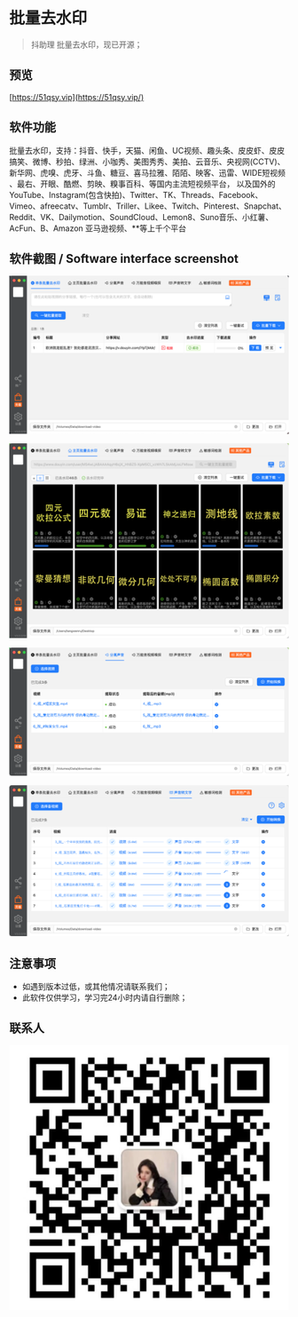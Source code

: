 # 批量去水印
> 抖助理 批量去水印，现已开源；

## 预览
[https://51qsy.vip](https://51qsy.vip/)

## 软件功能
批量去水印，支持：抖音、快手，天猫、闲鱼、UC视频、趣头条、皮皮虾、皮皮搞笑、微博、秒拍、绿洲、小咖秀、美图秀秀、美拍、云音乐、央视网(CCTV)、新华网、虎嗅、虎牙、斗鱼、糖豆、喜马拉雅、陌陌、映客、迅雷、WIDE短视频 、最右、开眼、酷燃、剪映、糗事百科、等国内主流短视频平台， 以及国外的 YouTube、Instagram(包含快拍)、Twitter、TK、Threads、Facebook、Vimeo、afreecatv、Tumblr、Triller、Likee、Twitch、Pinterest、Snapchat、Reddit、VK、Dailymotion、SoundCloud、Lemon8、Suno音乐、小红薯、AcFun、B、Amazon 亚马逊视频、**等上千个平台

## 软件截图 / Software interface screenshot
![1.jpg](_doc%2Fimage%2F1.jpg)

![2.jpg](_doc%2Fimage%2F2.jpg)

![3.jpg](_doc%2Fimage%2F3.jpg)

![4.jpg](_doc%2Fimage%2F4.jpg)

## 注意事项
- 如遇到版本过低，或其他情况请联系我们；
- 此软件仅供学习，学习完24小时内请自行删除；

## 联系人
![联系我们.png](_doc%2Fimage%2Fcontact-us.png)
